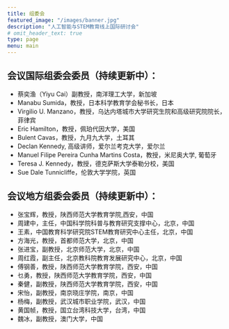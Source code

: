 ```yaml
---
title: 组委会
featured_image: "/images/banner.jpg"
description: "人工智能与STEM教育线上国际研讨会"
# omit_header_text: true
type: page
menu: main
---
```

## 会议国际组委会委员（持续更新中）：

- 蔡奕渔（Yiyu Cai）副教授，南洋理工大学，新加坡
- Manabu Sumida，教授，日本科学教育学会秘书长，日本
- Virgilio U. Manzano，教授，乌达内塔城市大学研究生院和高级研究院院长，菲律宾
- Eric Hamilton，教授，佩珀代因大学，美国
- Bulent Cavas，教授，九月九大学，土耳其
- Declan Kennedy, 高级讲师，爱尔兰考克大学，爱尔兰
- Manuel Filipe Pereira Cunha Martins Costa，教授，米尼奥大学, 葡萄牙
- Teresa J. Kennedy，教授，德克萨斯大学泰勒分校，美国
- Sue Dale Tunnicliffe，伦敦大学学院，英国

## 会议地方组委会委员（持续更新中）：

- 张宝辉，教授，陕西师范大学教育学院,西安，中国
- 周建中，主任，中国科学院科普与教育研究支撑中心，北京，中国
- 王素，中国教育科学研究院STEM教育研究中心主任，北京，中国
- 方海光，教授，首都师范大学，北京，中国
- 张进宝，副教授，北京师范大学，北京，中国
- 周红霞，副主任，北京教科院教育发展研究中心，北京，中国
- 傅钢善，教授，陕西师范大学教育学院，西安，中国
- 乜勇，教授，陕西师范大学教育学院，西安，中国
- 秦健，副教授，陕西师范大学教育学院，西安，中国
- 宋怡，副教授，南京晓庄学院，南京，中国
- 杨梅，副教授，武汉城市职业学院，武汉，中国
- 黄国帧，教授，国立台湾科技大学，台湾，中国
- 魏冰，副教授，澳门大学，中国
